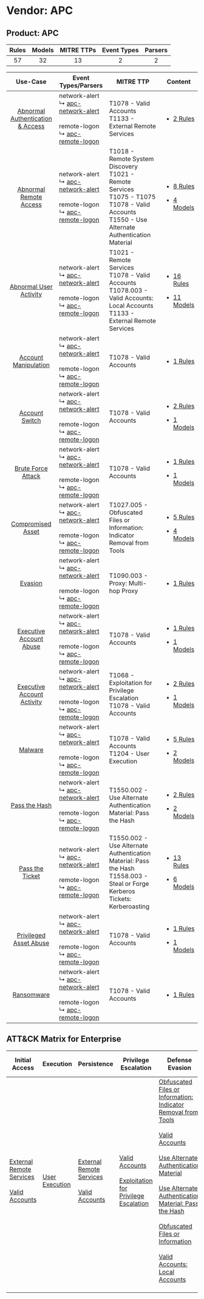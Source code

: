 Vendor: APC
===========
Product: APC
------------
| Rules | Models | MITRE TTPs | Event Types | Parsers |
|:-----:|:------:|:----------:|:-----------:|:-------:|
|  57   |   32   |     13     |      2      |    2    |

|                                           Use-Case                                           | Event Types/Parsers                                                                                                                                                               | MITRE TTP                                                                                                                                                  | Content                                                                                                       |
|:--------------------------------------------------------------------------------------------:| --------------------------------------------------------------------------------------------------------------------------------------------------------------------------------- | ---------------------------------------------------------------------------------------------------------------------------------------------------------- | ------------------------------------------------------------------------------------------------------------- |
| [Abnormal Authentication & Access](../../../UseCases/uc_abnormal_authentication_&_access.md) |  network-alert<br> ↳ [apc-network-alert](Parsers/parserContent_apc-network-alert.md)<br><br> remote-logon<br> ↳ [apc-remote-logon](Parsers/parserContent_apc-remote-logon.md)<br> | T1078 - Valid Accounts<br>T1133 - External Remote Services<br>                                                                                             | [<ul><li>2 Rules</li></ul>](Rules_Models/r_m_apc_apc_Abnormal_Authentication_&_Access.md)                     |
|           [Abnormal Remote Access](../../../UseCases/uc_abnormal_remote_access.md)           |  network-alert<br> ↳ [apc-network-alert](Parsers/parserContent_apc-network-alert.md)<br><br> remote-logon<br> ↳ [apc-remote-logon](Parsers/parserContent_apc-remote-logon.md)<br> | T1018 - Remote System Discovery<br>T1021 - Remote Services<br>T1075 - T1075<br>T1078 - Valid Accounts<br>T1550 - Use Alternate Authentication Material<br> | [<ul><li>8 Rules</li></ul><ul><li>4 Models</li></ul>](Rules_Models/r_m_apc_apc_Abnormal_Remote_Access.md)     |
|           [Abnormal User Activity](../../../UseCases/uc_abnormal_user_activity.md)           |  network-alert<br> ↳ [apc-network-alert](Parsers/parserContent_apc-network-alert.md)<br><br> remote-logon<br> ↳ [apc-remote-logon](Parsers/parserContent_apc-remote-logon.md)<br> | T1021 - Remote Services<br>T1078 - Valid Accounts<br>T1078.003 - Valid Accounts: Local Accounts<br>T1133 - External Remote Services<br>                    | [<ul><li>16 Rules</li></ul><ul><li>11 Models</li></ul>](Rules_Models/r_m_apc_apc_Abnormal_User_Activity.md)   |
|             [Account Manipulation](../../../UseCases/uc_account_manipulation.md)             |  network-alert<br> ↳ [apc-network-alert](Parsers/parserContent_apc-network-alert.md)<br><br> remote-logon<br> ↳ [apc-remote-logon](Parsers/parserContent_apc-remote-logon.md)<br> | T1078 - Valid Accounts<br>                                                                                                                                 | [<ul><li>1 Rules</li></ul>](Rules_Models/r_m_apc_apc_Account_Manipulation.md)                                 |
|                   [Account Switch](../../../UseCases/uc_account_switch.md)                   |  network-alert<br> ↳ [apc-network-alert](Parsers/parserContent_apc-network-alert.md)<br><br> remote-logon<br> ↳ [apc-remote-logon](Parsers/parserContent_apc-remote-logon.md)<br> | T1078 - Valid Accounts<br>                                                                                                                                 | [<ul><li>2 Rules</li></ul><ul><li>1 Models</li></ul>](Rules_Models/r_m_apc_apc_Account_Switch.md)             |
|               [Brute Force Attack](../../../UseCases/uc_brute_force_attack.md)               |  network-alert<br> ↳ [apc-network-alert](Parsers/parserContent_apc-network-alert.md)<br><br> remote-logon<br> ↳ [apc-remote-logon](Parsers/parserContent_apc-remote-logon.md)<br> | T1078 - Valid Accounts<br>                                                                                                                                 | [<ul><li>1 Rules</li></ul><ul><li>1 Models</li></ul>](Rules_Models/r_m_apc_apc_Brute_Force_Attack.md)         |
|                [Compromised Asset](../../../UseCases/uc_compromised_asset.md)                |  network-alert<br> ↳ [apc-network-alert](Parsers/parserContent_apc-network-alert.md)<br><br> remote-logon<br> ↳ [apc-remote-logon](Parsers/parserContent_apc-remote-logon.md)<br> | T1027.005 - Obfuscated Files or Information: Indicator Removal from Tools<br>                                                                              | [<ul><li>5 Rules</li></ul><ul><li>4 Models</li></ul>](Rules_Models/r_m_apc_apc_Compromised_Asset.md)          |
|                          [Evasion](../../../UseCases/uc_evasion.md)                          |  network-alert<br> ↳ [apc-network-alert](Parsers/parserContent_apc-network-alert.md)<br><br> remote-logon<br> ↳ [apc-remote-logon](Parsers/parserContent_apc-remote-logon.md)<br> | T1090.003 - Proxy: Multi-hop Proxy<br>                                                                                                                     | [<ul><li>1 Rules</li></ul>](Rules_Models/r_m_apc_apc_Evasion.md)                                              |
|          [Executive Account Abuse](../../../UseCases/uc_executive_account_abuse.md)          |  network-alert<br> ↳ [apc-network-alert](Parsers/parserContent_apc-network-alert.md)<br><br> remote-logon<br> ↳ [apc-remote-logon](Parsers/parserContent_apc-remote-logon.md)<br> | T1078 - Valid Accounts<br>                                                                                                                                 | [<ul><li>1 Rules</li></ul><ul><li>1 Models</li></ul>](Rules_Models/r_m_apc_apc_Executive_Account_Abuse.md)    |
|       [Executive Account Activity](../../../UseCases/uc_executive_account_activity.md)       |  network-alert<br> ↳ [apc-network-alert](Parsers/parserContent_apc-network-alert.md)<br><br> remote-logon<br> ↳ [apc-remote-logon](Parsers/parserContent_apc-remote-logon.md)<br> | T1068 - Exploitation for Privilege Escalation<br>T1078 - Valid Accounts<br>                                                                                | [<ul><li>2 Rules</li></ul><ul><li>1 Models</li></ul>](Rules_Models/r_m_apc_apc_Executive_Account_Activity.md) |
|                          [Malware](../../../UseCases/uc_malware.md)                          |  network-alert<br> ↳ [apc-network-alert](Parsers/parserContent_apc-network-alert.md)<br><br> remote-logon<br> ↳ [apc-remote-logon](Parsers/parserContent_apc-remote-logon.md)<br> | T1078 - Valid Accounts<br>T1204 - User Execution<br>                                                                                                       | [<ul><li>5 Rules</li></ul><ul><li>2 Models</li></ul>](Rules_Models/r_m_apc_apc_Malware.md)                    |
|                    [Pass the Hash](../../../UseCases/uc_pass_the_hash.md)                    |  network-alert<br> ↳ [apc-network-alert](Parsers/parserContent_apc-network-alert.md)<br><br> remote-logon<br> ↳ [apc-remote-logon](Parsers/parserContent_apc-remote-logon.md)<br> | T1550.002 - Use Alternate Authentication Material: Pass the Hash<br>                                                                                       | [<ul><li>2 Rules</li></ul><ul><li>2 Models</li></ul>](Rules_Models/r_m_apc_apc_Pass_the_Hash.md)              |
|                  [Pass the Ticket](../../../UseCases/uc_pass_the_ticket.md)                  |  network-alert<br> ↳ [apc-network-alert](Parsers/parserContent_apc-network-alert.md)<br><br> remote-logon<br> ↳ [apc-remote-logon](Parsers/parserContent_apc-remote-logon.md)<br> | T1550.002 - Use Alternate Authentication Material: Pass the Hash<br>T1558.003 - Steal or Forge Kerberos Tickets: Kerberoasting<br>                         | [<ul><li>13 Rules</li></ul><ul><li>6 Models</li></ul>](Rules_Models/r_m_apc_apc_Pass_the_Ticket.md)           |
|           [Privileged Asset Abuse](../../../UseCases/uc_privileged_asset_abuse.md)           |  network-alert<br> ↳ [apc-network-alert](Parsers/parserContent_apc-network-alert.md)<br><br> remote-logon<br> ↳ [apc-remote-logon](Parsers/parserContent_apc-remote-logon.md)<br> | T1078 - Valid Accounts<br>                                                                                                                                 | [<ul><li>1 Rules</li></ul><ul><li>1 Models</li></ul>](Rules_Models/r_m_apc_apc_Privileged_Asset_Abuse.md)     |
|                       [Ransomware](../../../UseCases/uc_ransomware.md)                       |  network-alert<br> ↳ [apc-network-alert](Parsers/parserContent_apc-network-alert.md)<br><br> remote-logon<br> ↳ [apc-remote-logon](Parsers/parserContent_apc-remote-logon.md)<br> | T1078 - Valid Accounts<br>                                                                                                                                 | [<ul><li>1 Rules</li></ul>](Rules_Models/r_m_apc_apc_Ransomware.md)                                           |

ATT&CK Matrix for Enterprise
----------------------------
| Initial Access                                                                                                                                   | Execution                                                           | Persistence                                                                                                                                      | Privilege Escalation                                                                                                                                          | Defense Evasion                                                                                                                                                                                                                                                                                                                                                                                                                                                                                                                                                             | Credential Access                                                                                                                                                                           | Discovery                                                                    | Lateral Movement                                                                                                                                               | Collection | Command and Control                                                                                                                       | Exfiltration | Impact |
| ------------------------------------------------------------------------------------------------------------------------------------------------ | ------------------------------------------------------------------- | ------------------------------------------------------------------------------------------------------------------------------------------------ | ------------------------------------------------------------------------------------------------------------------------------------------------------------- | --------------------------------------------------------------------------------------------------------------------------------------------------------------------------------------------------------------------------------------------------------------------------------------------------------------------------------------------------------------------------------------------------------------------------------------------------------------------------------------------------------------------------------------------------------------------------- | ------------------------------------------------------------------------------------------------------------------------------------------------------------------------------------------- | ---------------------------------------------------------------------------- | -------------------------------------------------------------------------------------------------------------------------------------------------------------- | ---------- | ----------------------------------------------------------------------------------------------------------------------------------------- | ------------ | ------ |
| [External Remote Services](https://attack.mitre.org/techniques/T1133)<br><br>[Valid Accounts](https://attack.mitre.org/techniques/T1078)<br><br> | [User Execution](https://attack.mitre.org/techniques/T1204)<br><br> | [External Remote Services](https://attack.mitre.org/techniques/T1133)<br><br>[Valid Accounts](https://attack.mitre.org/techniques/T1078)<br><br> | [Valid Accounts](https://attack.mitre.org/techniques/T1078)<br><br>[Exploitation for Privilege Escalation](https://attack.mitre.org/techniques/T1068)<br><br> | [Obfuscated Files or Information: Indicator Removal from Tools](https://attack.mitre.org/techniques/T1027/005)<br><br>[Valid Accounts](https://attack.mitre.org/techniques/T1078)<br><br>[Use Alternate Authentication Material](https://attack.mitre.org/techniques/T1550)<br><br>[Use Alternate Authentication Material: Pass the Hash](https://attack.mitre.org/techniques/T1550/002)<br><br>[Obfuscated Files or Information](https://attack.mitre.org/techniques/T1027)<br><br>[Valid Accounts: Local Accounts](https://attack.mitre.org/techniques/T1078/003)<br><br> | [Steal or Forge Kerberos Tickets](https://attack.mitre.org/techniques/T1558)<br><br>[Steal or Forge Kerberos Tickets: Kerberoasting](https://attack.mitre.org/techniques/T1558/003)<br><br> | [Remote System Discovery](https://attack.mitre.org/techniques/T1018)<br><br> | [Remote Services](https://attack.mitre.org/techniques/T1021)<br><br>[Use Alternate Authentication Material](https://attack.mitre.org/techniques/T1550)<br><br> |            | [Proxy: Multi-hop Proxy](https://attack.mitre.org/techniques/T1090/003)<br><br>[Proxy](https://attack.mitre.org/techniques/T1090)<br><br> |              |        |